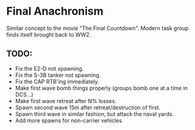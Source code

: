# Final Anachronism

Similar concept to the movie "The Final Countdown".
Modern task group finds itself brought back to WW2.

## TODO:

* Fix the E2-D not spawning.
* Fix the S-3B tanker not spawning.
* Fix the CAP RTB'ing immediately.
* Make first wave bomb things properly (groups bomb one at a time in DCS...)
* Make first wave retreat after N% losses.
* Spawn second wave 15m after retreat/destruction of first.
* Spawn third wave in similar fashion, but attack the naval yards.
* Add more spawns for non-carrier vehicles
